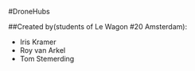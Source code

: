 #DroneHubs

##Created by(students of Le Wagon #20 Amsterdam):

 - Iris Kramer
 - Roy van Arkel
 - Tom Stemerding